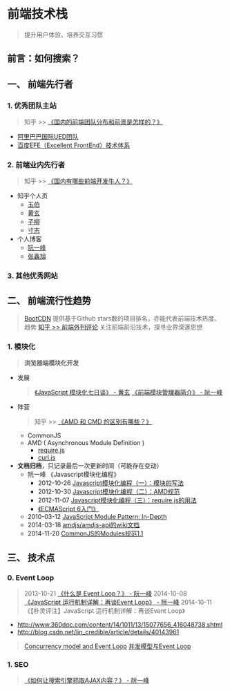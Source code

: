 # 前端技术栈
> 提升用户体验，培养交互习惯

## 前言：如何搜索？


## 一、 前端先行者

### 1. 优秀团队主站
> 知乎 >> [《国内的前端团队分布和前景是怎样的？》](https://www.zhihu.com/question/20888075)
- [阿里巴巴国际UED团队](http://www.aliued.com/)
- [百度EFE（Excellent FrontEnd）技术体系](http://efe.baidu.com/)
### 2. 前端业内先行者
> 知乎 >> [《国内有哪些前端开发牛人？》](https://www.zhihu.com/question/19701162)
- 知乎个人页
  - [玉伯](https://www.zhihu.com/people/lifesinger/answers)
  - [黄玄](https://www.zhihu.com/people/huxpro/answers)
  - [子柳](https://www.zhihu.com/people/zi-liu/answers)
  - [寸志](https://www.zhihu.com/people/stein.cun/answers)
- 个人博客
  - [阮一峰](http://www.ruanyifeng.com/blog/) 
  - [张鑫旭](http://www.zhangxinxu.com/) 

### 3. 其他优秀网站

## 二、 前端流行性趋势
> [BootCDN](http://www.bootcdn.cn/) 提供基于Github stars数的项目排名，亦能代表前端技术热度、趋势
> [知乎 >> 前端外刊评论](https://zhuanlan.zhihu.com/FrontendMagazine) 关注前端前沿技术，探寻业界深邃思想

### 1. 模块化 
> **浏览器端模块化开发**
- 发展
  > [《JavaScript 模块化七日谈》 - 黄玄](http://huangxuan.me/js-module-7day/#/)
  > [《前端模块管理器简介》 - 阮一峰](http://www.ruanyifeng.com/blog/2014/09/package-management.html) 
- 阵营
  > 知乎 >> [《AMD 和 CMD 的区别有哪些？》](http://www.zhihu.com/question/20351507/answer/14859415)
  - CommonJS
  - AMD ( Asynchronous Module Definition )
    - [require.js](http://requirejs.org/)
    - [curl.js](https://github.com/cujojs/curl)
- **文档归档**，只记录最后一次更新时间（可能存在变动）
  - 阮一峰 《Javascript模块化编程》
    - 2012-10-26 [Javascript模块化编程（一）：模块的写法](http://www.ruanyifeng.com/blog/2012/10/javascript_module.html)
    - 2012-10-30 [Javascript模块化编程（二）：AMD规范](http://www.ruanyifeng.com/blog/2012/10/asynchronous_module_definition.html)
    - 2012-11-07 [Javascript模块化编程（三）：require.js的用法](http://www.ruanyifeng.com/blog/2012/11/require_js.html)
    - [《ECMAScript 6入门》](http://es6.ruanyifeng.com/)
  - 2010-03-12  [JavaScript Module Pattern: In-Depth](http://www.adequatelygood.com/JavaScript-Module-Pattern-In-Depth.html)
  - 2014-03-18 [amdjs/amdjs-api的wiki文档](https://github.com/amdjs/amdjs-api/wiki)
  - 2014-11-20 [CommonJS的Modules规范1.1](http://wiki.commonjs.org/wiki/Modules/1.1)

## 三、 技术点

### 0. Event Loop
> 2013-10-21 [《什么是 Event Loop？》 - 阮一峰](http://www.ruanyifeng.com/blog/2013/10/event_loop.html)
> 2014-10-08 [《JavaScript 运行机制详解：再谈Event Loop》 - 阮一峰](http://www.ruanyifeng.com/blog/2014/10/event-loop.html)
> 2014-10-11 《【朴灵评注】JavaScript 运行机制详解：再谈Event Loop》
  - http://www.360doc.com/content/14/1011/13/15077656_416048738.shtml 
  - http://blog.csdn.net/lin_credible/article/details/40143961


> [Concurrency model and Event Loop](https://developer.mozilla.org/en-US/docs/Web/JavaScript/EventLoop)
> [并发模型与Event Loop](https://developer.mozilla.org/zh-CN/docs/Web/JavaScript/EventLoop)


### 1. SEO
> [《如何让搜索引擎抓取AJAX内容？》 - 阮一峰](http://www.ruanyifeng.com/blog/2013/07/how_to_make_search_engines_find_ajax_content.html)